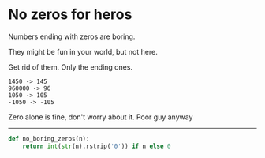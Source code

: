 # No zeros for heros

Numbers ending with zeros are boring.

They might be fun in your world, but not here.

Get rid of them. Only the ending ones.

```
1450 -> 145
960000 -> 96
1050 -> 105
-1050 -> -105
```
Zero alone is fine, don't worry about it. Poor guy anyway

---

```py
def no_boring_zeros(n):
    return int(str(n).rstrip('0')) if n else 0
```
